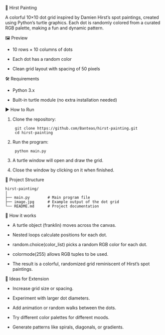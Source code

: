 🎨 Hirst Painting

A colorful 10×10 dot grid inspired by Damien Hirst’s spot paintings, created using Python’s turtle graphics. Each dot is randomly colored from a curated RGB palette, making a fun and dynamic pattern.

🖼 Preview

- 10 rows × 10 columns of dots

- Each dot has a random color

- Clean grid layout with spacing of 50 pixels

🛠 Requirements

- Python 3.x

- Built-in turtle module (no extra installation needed)

▶️ How to Run

1. Clone the repository:

        git clone https://github.com/Banteas/hirst-painting.git
        cd hirst-painting



2. Run the program:

        python main.py


3. A turtle window will open and draw the grid.

4. Close the window by clicking on it when finished.

📂 Project Structure 

    hirst-painting/
    │
    ├── main.py        # Main program file
    ├── image.jpg      # Example output of the dot grid
    └── README.md      # Project documentation


🎨 How it works

- A turtle object (franklin) moves across the canvas.

- Nested loops calculate positions for each dot.

- random.choice(color_list) picks a random RGB color for each dot.

- colormode(255) allows RGB tuples to be used.
- The result is a colorful, randomized grid reminiscent of Hirst’s spot paintings.

🤝 Ideas for Extension

- Increase grid size or spacing.

- Experiment with larger dot diameters.

- Add animation or random walks between the dots.

- Try different color palettes for different moods.

- Generate patterns like spirals, diagonals, or gradients.